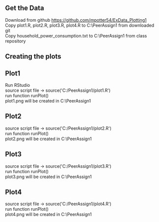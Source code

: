 ## Get the Data

Download from github https://github.com/mpotter54/ExData_Plotting1
<br />
Copy plot1.R, plot2.R, plot3.R, plot4.R to C:\PeerAssign1 from downloaded git
<br />
Copy household_power_consumption.txt to C:\PeerAssign1 from class repository
<br />

## Creating the plots

## Plot1

Run RStudio
<br />
source script file -> source('C:/PeerAssign1/plot1.R')
<br />
run function runPlot()
<br />
plot1.png will be created in C:\PeerAssign1
<br />

## Plot2

source script file -> source('C:/PeerAssign1/plot2.R')
<br />
run function runPlot()
<br />
plot2.png will be created in C:\PeerAssign1
<br />

## Plot3

source script file -> source('C:/PeerAssign1/plot3.R')
<br />
run function runPlot()
<br />
plot3.png will be created in C:\PeerAssign1
<br />

## Plot4

source script file -> source('C:/PeerAssign1/plot4.R')
<br />
run function runPlot()
<br />
plot4.png will be created in C:\PeerAssign1
<br />

